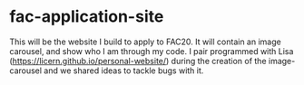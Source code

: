 # fac-application-site
This will be the website I build to apply to FAC20. It will contain an image carousel, and show who I am through my code.
I pair programmed with Lisa (https://licern.github.io/personal-website/) during the creation of the image-carousel and we shared ideas to tackle bugs with it.

